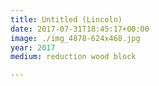 ```yaml
---
title: Untitled (Lincoln)
date: 2017-07-31T18:45:17+00:00
image: ./img_4878-624x468.jpg
year: 2017
medium: reduction wood block

---
```

